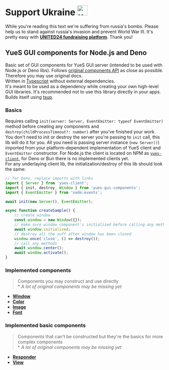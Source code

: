 # Support Ukraine <img alt="ukraine" height="32" width="32" src="https://github.githubassets.com/images/icons/emoji/unicode/1f1fa-1f1e6.png">

While you're reading this text we're suffering from russia's bombs. Please help us to stand against russia's invasion and prevent World War III. It's pretty easy with **[UNITED24 fundraising platform](https://u24.gov.ua/)**. Thank you!

## YueS GUI components for Node.js and Deno

Basic set of GUI components for YueS GUI server (intended to be used with Node.js or Deno libs). Follows [original components API](https://libyue.com/docs/v0.11.0/lua/index.html) as close as possible. Therefore you may use original docs.  
Written in [Typescript](https://www.typescriptlang.org) without external dependencies.  
It's meant to be used as a dependency while creating your own high-level GUI libraries. It's recommended not to use this library directly in your apps.  
Builds itself using [tsup](https://tsup.egoist.dev).

### Basics

Requires calling `init(server: Server, EventEmitter: typeof EventEmitter)` method before creating any components and `destroy(childProcessTimeout?: number)` after you've finished your work. You don't need to init or destroy the server you're passing to `init` call, this lib will do it for you. All you need is passing server instance (`new Server()`) imported from your platform-dependent implementation of YueS client and `EventEmitter` constructor. For Node.js the client is located on NPM as [`yues-client`](https://www.npmjs.com/package/yues-client), for Deno or Bun there is no implemented clients yet.  
For any underlaying client lib, the initialization/destroy of this lib should look the same:
```ts
// for Deno, replace imports with links
import { Server } from 'yues-client';
import { init, destroy, Window } from 'yues-gui-components';
import { EventEmitter } from 'node:events';

await init(new Server(), EventEmitter);

async function createSample() {
    // create window
    const window = new Window({});
    // make sure window component's initialized before calling any method
    await window.initialized;
    // destroy all the suff after window has been closed
    window.once('close', () => destroy());
    // call any methods
    await window.center();
    await window.activate();
}
```

### Implemented components
> Components you may construct and use directly  
> \* _A lot of original components may be missing yet_
- **[Window](https://libyue.com/docs/v0.11.0/lua/api/window.html)**
- **[Color](https://libyue.com/docs/v0.11.0/lua/api/color.html)**
- **[Image](https://libyue.com/docs/v0.11.0/lua/api/image.html)**
- **[Font](https://libyue.com/docs/v0.11.0/lua/api/font.html)**

### Implemented basic components
> Components that can't be constructed but they're the basics for more complex components  
> \* _A lot of original components may be missing yet_
- **[Responder](https://libyue.com/docs/v0.11.0/lua/api/responder.html)**
- **[View](https://libyue.com/docs/v0.11.0/lua/api/view.html)**
